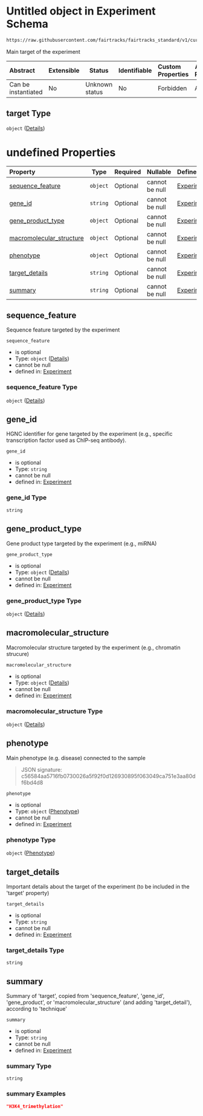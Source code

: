 # Untitled object in Experiment Schema

```txt
https://raw.githubusercontent.com/fairtracks/fairtracks_standard/v1/current/json/schema/fairtracks_experiment.schema.json#/properties/target
```

Main target of the experiment


| Abstract            | Extensible | Status         | Identifiable | Custom Properties | Additional Properties | Access Restrictions | Defined In                                                                                                     |
| :------------------ | ---------- | -------------- | ------------ | :---------------- | --------------------- | ------------------- | -------------------------------------------------------------------------------------------------------------- |
| Can be instantiated | No         | Unknown status | No           | Forbidden         | Allowed               | none                | [fairtracks_experiment.schema.json\*](../json/schema/fairtracks_experiment.schema.json "open original schema") |

## target Type

`object` ([Details](fairtracks_experiment-properties-target.md))

# undefined Properties

| Property                                              | Type     | Required | Nullable       | Defined by                                                                                                                                                                                                                                                                           |
| :---------------------------------------------------- | -------- | -------- | -------------- | :----------------------------------------------------------------------------------------------------------------------------------------------------------------------------------------------------------------------------------------------------------------------------------- |
| [sequence_feature](#sequence_feature)                 | `object` | Optional | cannot be null | [Experiment](fairtracks_experiment-properties-target-properties-sequence_feature.md "https&#x3A;//raw.githubusercontent.com/fairtracks/fairtracks_standard/v1/current/json/schema/fairtracks_experiment.schema.json#/properties/target/properties/sequence_feature")                 |
| [gene_id](#gene_id)                                   | `string` | Optional | cannot be null | [Experiment](fairtracks_experiment-properties-target-properties-gene_id.md "https&#x3A;//raw.githubusercontent.com/fairtracks/fairtracks_standard/v1/current/json/schema/fairtracks_experiment.schema.json#/properties/target/properties/gene_id")                                   |
| [gene_product_type](#gene_product_type)               | `object` | Optional | cannot be null | [Experiment](fairtracks_experiment-properties-target-properties-gene_product_type.md "https&#x3A;//raw.githubusercontent.com/fairtracks/fairtracks_standard/v1/current/json/schema/fairtracks_experiment.schema.json#/properties/target/properties/gene_product_type")               |
| [macromolecular_structure](#macromolecular_structure) | `object` | Optional | cannot be null | [Experiment](fairtracks_experiment-properties-target-properties-macromolecular_structure.md "https&#x3A;//raw.githubusercontent.com/fairtracks/fairtracks_standard/v1/current/json/schema/fairtracks_experiment.schema.json#/properties/target/properties/macromolecular_structure") |
| [phenotype](#phenotype)                               | `object` | Optional | cannot be null | [Experiment](fairtracks_experiment-properties-target-properties-phenotype.md "https&#x3A;//raw.githubusercontent.com/fairtracks/fairtracks_standard/v1/current/json/schema/fairtracks_phenotype.schema.json#/properties/target/properties/phenotype")                                |
| [target_details](#target_details)                     | `string` | Optional | cannot be null | [Experiment](fairtracks_experiment-properties-target-properties-target_details.md "https&#x3A;//raw.githubusercontent.com/fairtracks/fairtracks_standard/v1/current/json/schema/fairtracks_experiment.schema.json#/properties/target/properties/target_details")                     |
| [summary](#summary)                                   | `string` | Optional | cannot be null | [Experiment](fairtracks_experiment-properties-target-properties-summary.md "https&#x3A;//raw.githubusercontent.com/fairtracks/fairtracks_standard/v1/current/json/schema/fairtracks_experiment.schema.json#/properties/target/properties/summary")                                   |

## sequence_feature

Sequence feature targeted by the experiment


`sequence_feature`

-   is optional
-   Type: `object` ([Details](fairtracks_experiment-properties-target-properties-sequence_feature.md))
-   cannot be null
-   defined in: [Experiment](fairtracks_experiment-properties-target-properties-sequence_feature.md "https&#x3A;//raw.githubusercontent.com/fairtracks/fairtracks_standard/v1/current/json/schema/fairtracks_experiment.schema.json#/properties/target/properties/sequence_feature")

### sequence_feature Type

`object` ([Details](fairtracks_experiment-properties-target-properties-sequence_feature.md))

## gene_id

HGNC identifier for gene targeted by the experiment (e.g., specific transcription factor used as ChIP-seq antibody).


`gene_id`

-   is optional
-   Type: `string`
-   cannot be null
-   defined in: [Experiment](fairtracks_experiment-properties-target-properties-gene_id.md "https&#x3A;//raw.githubusercontent.com/fairtracks/fairtracks_standard/v1/current/json/schema/fairtracks_experiment.schema.json#/properties/target/properties/gene_id")

### gene_id Type

`string`

## gene_product_type

Gene product type targeted by the experiment (e.g., miRNA)


`gene_product_type`

-   is optional
-   Type: `object` ([Details](fairtracks_experiment-properties-target-properties-gene_product_type.md))
-   cannot be null
-   defined in: [Experiment](fairtracks_experiment-properties-target-properties-gene_product_type.md "https&#x3A;//raw.githubusercontent.com/fairtracks/fairtracks_standard/v1/current/json/schema/fairtracks_experiment.schema.json#/properties/target/properties/gene_product_type")

### gene_product_type Type

`object` ([Details](fairtracks_experiment-properties-target-properties-gene_product_type.md))

## macromolecular_structure

Macromolecular structure targeted by the experiment (e.g., chromatin strucure)


`macromolecular_structure`

-   is optional
-   Type: `object` ([Details](fairtracks_experiment-properties-target-properties-macromolecular_structure.md))
-   cannot be null
-   defined in: [Experiment](fairtracks_experiment-properties-target-properties-macromolecular_structure.md "https&#x3A;//raw.githubusercontent.com/fairtracks/fairtracks_standard/v1/current/json/schema/fairtracks_experiment.schema.json#/properties/target/properties/macromolecular_structure")

### macromolecular_structure Type

`object` ([Details](fairtracks_experiment-properties-target-properties-macromolecular_structure.md))

## phenotype

Main phenotype (e.g. disease) connected to the sample


> JSON signature: c56584aa5716fb0730026a5f92f0d126930895f063049ca751e3aa80df6bd4d8
>

`phenotype`

-   is optional
-   Type: `object` ([Phenotype](fairtracks_experiment-properties-target-properties-phenotype.md))
-   cannot be null
-   defined in: [Experiment](fairtracks_experiment-properties-target-properties-phenotype.md "https&#x3A;//raw.githubusercontent.com/fairtracks/fairtracks_standard/v1/current/json/schema/fairtracks_phenotype.schema.json#/properties/target/properties/phenotype")

### phenotype Type

`object` ([Phenotype](fairtracks_experiment-properties-target-properties-phenotype.md))

## target_details

Important details about the target of the experiment (to be included in the 'target' property)


`target_details`

-   is optional
-   Type: `string`
-   cannot be null
-   defined in: [Experiment](fairtracks_experiment-properties-target-properties-target_details.md "https&#x3A;//raw.githubusercontent.com/fairtracks/fairtracks_standard/v1/current/json/schema/fairtracks_experiment.schema.json#/properties/target/properties/target_details")

### target_details Type

`string`

## summary

Summary of 'target', copied from 'sequence_feature', 'gene_id', 'gene_product', or 'macromolecular_structure' (and adding 'target_detail'), according to 'technique'


`summary`

-   is optional
-   Type: `string`
-   cannot be null
-   defined in: [Experiment](fairtracks_experiment-properties-target-properties-summary.md "https&#x3A;//raw.githubusercontent.com/fairtracks/fairtracks_standard/v1/current/json/schema/fairtracks_experiment.schema.json#/properties/target/properties/summary")

### summary Type

`string`

### summary Examples

```json
"H3K4_trimethylation"
```
